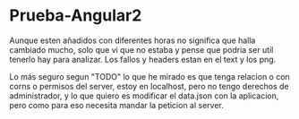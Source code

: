 # Prueba-Angular2

Aunque esten añadidos con diferentes horas no significa que halla cambiado mucho, solo que vi que no estaba y pense que podria ser util tenerlo hay para analizar.
Los fallos y headers estan en el text y los png.

Lo más seguro segun "TODO" lo que he mirado es que tenga relacion o con corns o permisos del server, estoy en localhost, pero no tengo derechos de administrador, y lo que quiero es modificar el data.json con la aplicacion, pero como para eso necesita mandar la peticion al server.
